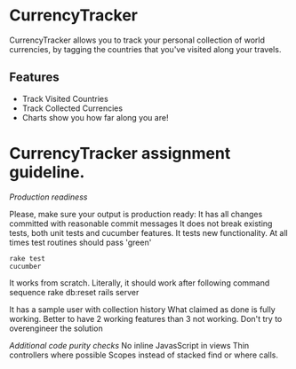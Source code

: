 CurrencyTracker
===============

CurrencyTracker allows you to track your personal collection of world currencies, by tagging the countries that you've visited along your travels.

Features
--------

* Track Visited Countries
* Track Collected Currencies
* Charts show you how far along you are!

CurrencyTracker assignment guideline.
====================================

*Production readiness*

Please, make sure your output is production ready:
It has all changes committed with reasonable commit messages
It does not break existing tests, both unit tests and cucumber features.
It tests new functionality.
At all times test routines should pass 'green'

    rake test
    cucumber

It works from scratch. Literally, it should work after following command sequence
    rake db:reset
    rails server

It has a sample user with collection history
What claimed as done is fully working. Better to have 2 working features than 3 not working.
Don't try to overengineer the solution


*Additional code purity checks*
No inline JavasScript in views
Thin controllers where possible
Scopes instead of stacked find or where calls.